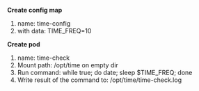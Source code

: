**Create config map**

1. name: time-config
2. with data: TIME_FREQ=10

**Create pod**

1. name: time-check
2. Mount path: /opt/time on empty dir
3. Run command: while true; do date; sleep $TIME_FREQ; done
4. Write result of the command to: /opt/time/time-check.log
